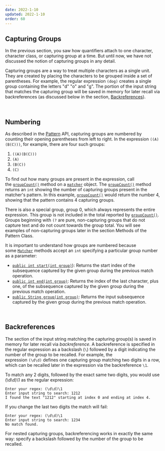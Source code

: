 ```yaml
---
date: 2022-1-10
updated: 2022-1-10
order: 60
---
```

## Capturing Groups

In the previous section, you saw how quantifiers attach to one character, character class, or capturing group at a time. But until now, we have not discussed the notion of capturing groups in any detail.

Capturing groups are a way to treat multiple characters as a single unit. They are created by placing the characters to be grouped inside a set of parentheses. For example, the regular expression `(dog)` creates a single group containing the letters "d" "o" and "g". The portion of the input string that matches the capturing group will be saved in memory for later recall via backreferences (as discussed below in the section, [Backreferences](https://dev.java/learn/regex/groups/#backrefs)).

 

## Numbering

As described in the [Pattern](https://docs.oracle.com/en/java/javase/22/docs/api/java.base/java/util/regex/Pattern.html) API, capturing groups are numbered by counting their opening parentheses from left to right. In the expression `((A)(B(C)))`, for example, there are four such groups:

1. `((A)(B(C)))`
2. `(A)`
3. `(B(C))`
4. `(C)`

To find out how many groups are present in the expression, call the [`groupCount()`](https://docs.oracle.com/en/java/javase/22/docs/api/java.base/java/util/regex/Matcher.html#groupCount()) method on a [`matcher`](https://docs.oracle.com/en/java/javase/22/docs/api/java.base/java/util/regex/Matcher.html) object. The [`groupCount()`](https://docs.oracle.com/en/java/javase/22/docs/api/java.base/java/util/regex/Matcher.html#groupCount()) method returns an `int` showing the number of capturing groups present in the matcher's pattern. In this example, [`groupCount()`](https://docs.oracle.com/en/java/javase/22/docs/api/java.base/java/util/regex/Matcher.html#groupCount()) would return the number 4, showing that the pattern contains 4 capturing groups.

There is also a special group, group 0, which always represents the entire expression. This group is not included in the total reported by [`groupCount()`](https://docs.oracle.com/en/java/javase/22/docs/api/java.base/java/util/regex/Matcher.html#groupCount()). Groups beginning with `(?` are pure, non-capturing groups that do not capture text and do not count towards the group total. You will see examples of non-capturing groups later in the section Methods of the Pattern Class.

It is important to understand how groups are numbered because some [`Matcher`](https://docs.oracle.com/en/java/javase/22/docs/api/java.base/java/util/regex/Matcher.html) methods accept an `int` specifying a particular group number as a parameter:

- [`public int start(int group)`](https://docs.oracle.com/en/java/javase/22/docs/api/java.base/java/util/regex/Matcher.html#start(int))): Returns the start index of the subsequence captured by the given group during the previous match operation.
- [`public int end(int group)`](https://docs.oracle.com/en/java/javase/22/docs/api/java.base/java/util/regex/Matcher.html#end(int)): Returns the index of the last character, plus one, of the subsequence captured by the given group during the previous match operation.
- [`public String group(int group)`](https://docs.oracle.com/en/java/javase/22/docs/api/java.base/java/util/regex/Matcher.html#group(int)): Returns the input subsequence captured by the given group during the previous match operation.

 

## Backreferences

The section of the input string matching the capturing group(s) is saved in memory for later recall via _backreference_. A backreference is specified in the regular expression as a backslash (`\`) followed by a digit indicating the number of the group to be recalled. For example, the expression `(\d\d)` defines one capturing group matching two digits in a row, which can be recalled later in the expression via the backreference `\1`.

To match any 2 digits, followed by the exact same two digits, you would use (\d\d)\1 as the regular expression:

```shell
Enter your regex: (\d\d)\1
Enter input string to search: 1212
I found the text "1212" starting at index 0 and ending at index 4.
```

If you change the last two digits the match will fail:

```shell
Enter your regex: (\d\d)\1
Enter input string to search: 1234
No match found.
```

For nested capturing groups, backreferencing works in exactly the same way: specify a backslash followed by the number of the group to be recalled.
